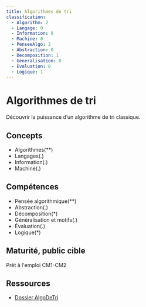 ```yaml
---
title: Algorithmes de tri
classification:
  - Algorithm: 2
  - Langage: 0
  - Information: 0
  - Machine: 0
  - PenseeAlgo: 2
  - Abstraction: 0
  - Decomposition: 1
  - Generalisation: 0
  - Evaluation: 0
  - Logique: 1
---
```


# Algorithmes de tri
Découvrir la puissance d’un algorithme de tri classique.
## Concepts
* Algorithmes(\*\*)
* Langages(.)
* Information(.)
* Machine(.)
## Compétences
* Pensée algorithmique(\*\*)
* Abstraction(.)
* Décomposition(\*)
* Généralisation et motifs(.)
* Évaluation(.)
* Logique(\*)
## Maturité, public cible
Prêt à l'emploi
CM1-CM2
## Ressources
* [Dossier AlgoDeTri](https://github.com/InfoSansOrdi/pedago-rennes/tree/master/AlgoDeTri)
